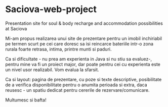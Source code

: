 # Saciova-web-project
Presentation site for soul &amp; body recharge and accommodation possibilities at Saciova

Mi-am propus realizarea unui site de prezentare pentru un imobil inchiriabil pe termen scurt pe cei care doresc sa isi reincarce bateriile intr-o zona rurala foarte retrasa, intima, printre munti si paduri.

Ca si dificultate - nu prea am experienta in Java si nu stiu sa evaluez-, pentru mine va fi un proiect major, dar poate pentru cei cu experienta este un nivel usor realizabil. Vom evalua la sfarsit.

Ca si layout: pagina de prezentare, cu poze si texte descriptive, posibilitate de a verifica disponibilitate pentru o anumita perioada si extra, daca reusesc  - un spatiu dedicat pentru cererile de rezervare/comunicare.

Multumesc si bafta!
